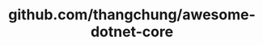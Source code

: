 ---
layout: post
title: github.com/thangchung/awesome-dotnet-core
categories: link
tags: [انگلیسی, برنامه‌نویسی]
---